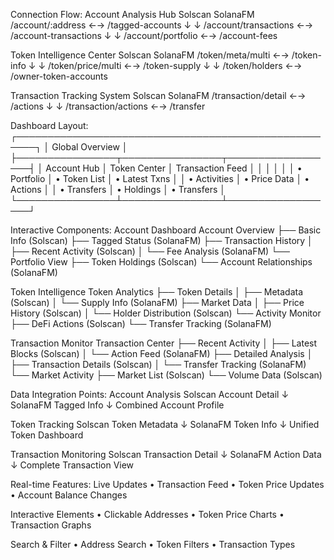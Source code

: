 Connection Flow:
Account Analysis Hub
Solscan                    SolanaFM
/account/:address    ←→    /tagged-accounts
       ↓                         ↓
/account/transactions  ←→   /account-transactions
       ↓                         ↓
/account/portfolio    ←→    /account-fees





Token Intelligence Center
Solscan                    SolanaFM
/token/meta/multi    ←→    /token-info
       ↓                         ↓
/token/price/multi   ←→    /token-supply
       ↓                         ↓
/token/holders       ←→    /owner-token-accounts



Transaction Tracking System
Solscan                    SolanaFM
/transaction/detail  ←→    /actions
       ↓                         ↓
/transaction/actions  ←→    /transfer



Dashboard Layout:
┌─────────────────────────────────────────────────────┐
│                  Global Overview                    │
├────────────────┬────────────────┬──────────────────┤
│  Account Hub   │  Token Center  │ Transaction Feed │
│                │                │                  │
│ • Portfolio    │ • Token List   │ • Latest Txns   │
│ • Activities   │ • Price Data   │ • Actions       │
│ • Transfers    │ • Holdings     │ • Transfers     │
└────────────────┴────────────────┴──────────────────┘



Interactive Components:
Account Dashboard
Account Overview
├── Basic Info (Solscan)
├── Tagged Status (SolanaFM)
├── Transaction History
│   ├── Recent Activity (Solscan)
│   └── Fee Analysis (SolanaFM)
└── Portfolio View
    ├── Token Holdings (Solscan)
    └── Account Relationships (SolanaFM)



Token Intelligence
Token Analytics
├── Token Details
│   ├── Metadata (Solscan)
│   └── Supply Info (SolanaFM)
├── Market Data
│   ├── Price History (Solscan)
│   └── Holder Distribution (Solscan)
└── Activity Monitor
    ├── DeFi Actions (Solscan)
    └── Transfer Tracking (SolanaFM)



Transaction Monitor
Transaction Center
├── Recent Activity
│   ├── Latest Blocks (Solscan)
│   └── Action Feed (SolanaFM)
├── Detailed Analysis
│   ├── Transaction Details (Solscan)
│   └── Transfer Tracking (SolanaFM)
└── Market Activity
    ├── Market List (Solscan)
    └── Volume Data (Solscan)



Data Integration Points:
Account Analysis
Solscan Account Detail
       ↓
SolanaFM Tagged Info
       ↓
Combined Account Profile




Token Tracking
Solscan Token Metadata
       ↓
SolanaFM Token Info
       ↓
Unified Token Dashboard




Transaction Monitoring
Solscan Transaction Detail
       ↓
SolanaFM Action Data
       ↓
Complete Transaction View



Real-time Features:
Live Updates
• Transaction Feed
• Token Price Updates
• Account Balance Changes



Interactive Elements
• Clickable Addresses
• Token Price Charts
• Transaction Graphs



Search & Filter
• Address Search
• Token Filters
• Transaction Types


